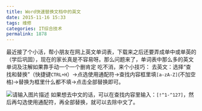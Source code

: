 ```yaml
---
title: Word快速替换文档中的英文
date: 2015-11-16 15:33
tags: 维修
categories: IT综合技术
permalink: 1878
---
```


最近接了个小活，帮小朋友在网上英文单词表，下载来之后还要弄成单中或单英的（学后巩固），现在的家长真是不容易呀。那么问题来了，单词表中那么多的英文单词及注解如果靠手动一个一个删肯定 吃不消，来个小技巧：
去英文：选择“查找和替换”（快捷键` CTRL+H `）->点选使用通配符->查找内容框里填` [a-zA-Z] `(不加空格)->替换为框里什么都不填->点击全部替换即可。


<!--more-->


![请输入图片描述][1]
如果想去中文的话，可以在查找内容里输入：` [!^1-^127] `，然后再勾选使用通配符，再全部替换，就可以去除中文了。


  [1]: https://cdn.uu126.cn/wp-content/uploads/2015/11/d62a6059252dd42aba7af4dd033b5bb5c9eab851.png